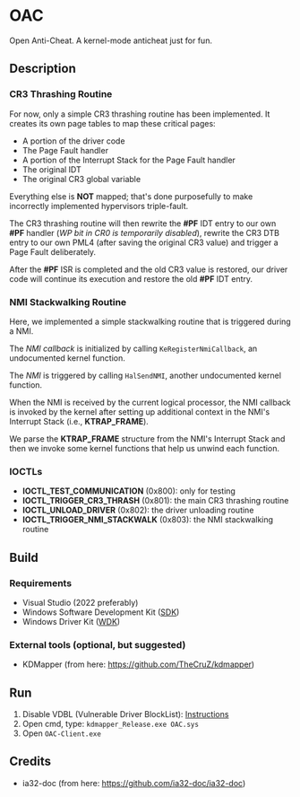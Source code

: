 # OAC
Open Anti-Cheat. A kernel-mode anticheat just for fun.

## Description
### CR3 Thrashing Routine
For now, only a simple CR3 thrashing routine has been implemented.
It creates its own page tables to map these critical pages:
- A portion of the driver code
- The Page Fault handler
- A portion of the Interrupt Stack for the Page Fault handler
- The original IDT
- The original CR3 global variable

Everything else is **NOT** mapped; that's done purposefully to make incorrectly implemented hypervisors triple-fault.

The CR3 thrashing routine will then rewrite the **#PF** IDT entry to our own **#PF** handler (_WP bit in CR0 is temporarily disabled_), rewrite the CR3 DTB entry to our own PML4 (after saving the original CR3 value) and trigger a Page Fault deliberately.

After the **#PF** ISR is completed and the old CR3 value is restored, our driver code will continue its execution and restore the old **#PF** IDT entry.

### NMI Stackwalking Routine
Here, we implemented a simple stackwalking routine that is triggered during a NMI.

The *NMI callback* is initialized by calling `KeRegisterNmiCallback`, an undocumented kernel function.

The *NMI* is triggered by calling `HalSendNMI`, another undocumented kernel function.

When the NMI is received by the current logical processor, the NMI callback is invoked by the kernel after setting up additional context in the NMI's Interrupt Stack (i.e., **KTRAP_FRAME**).

We parse the **KTRAP_FRAME** structure from the NMI's Interrupt Stack and then we invoke some kernel functions that help us unwind each function.

### IOCTLs
- **IOCTL_TEST_COMMUNICATION** (0x800): only for testing
- **IOCTL_TRIGGER_CR3_THRASH** (0x801): the main CR3 thrashing routine
- **IOCTL_UNLOAD_DRIVER** (0x802): the driver unloading routine
- **IOCTL_TRIGGER_NMI_STACKWALK** (0x803): the NMI stackwalking routine


## Build
### Requirements
- Visual Studio (2022 preferably)
- Windows Software Development Kit ([SDK](https://developer.microsoft.com/en-us/windows/downloads/windows-sdk/))
- Windows Driver Kit ([WDK](https://learn.microsoft.com/en-us/windows-hardware/drivers/download-the-wdk))
### External tools (optional, but suggested)
- KDMapper (from here: https://github.com/TheCruZ/kdmapper)

## Run
1. Disable VDBL (Vulnerable Driver BlockList): [Instructions](https://www.elevenforum.com/t/enable-or-disable-microsoft-vulnerable-driver-blocklist-in-windows-11.10031/)
2. Open cmd, type: `kdmapper_Release.exe OAC.sys`
3. Open `OAC-Client.exe`

## Credits
- ia32-doc (from here: https://github.com/ia32-doc/ia32-doc)